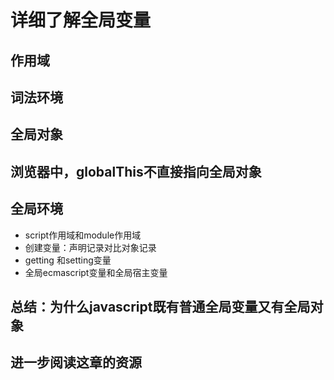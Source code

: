 # 详细了解全局变量

## 作用域
## 词法环境
## 全局对象
## 浏览器中，globalThis不直接指向全局对象
## 全局环境
- script作用域和module作用域
- 创建变量：声明记录对比对象记录
- getting 和setting变量
- 全局ecmascript变量和全局宿主变量
## 总结：为什么javascript既有普通全局变量又有全局对象
## 进一步阅读这章的资源